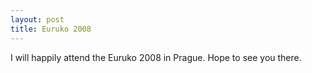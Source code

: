 ```yaml
--- 
layout: post
title: Euruko 2008
---
```

I will happily attend the Euruko 2008 in Prague. Hope to see you there.
